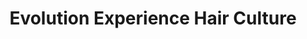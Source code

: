 ---
title: "Evolution Experience Hair Culture"
url: /minneapolis/evolution-experience-hair-culture/
shop: hairdresser
---